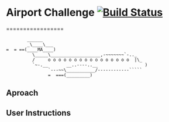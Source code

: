 # Airport Challenge   [![Build Status](https://travis-ci.org/amaalali/airport_challenge.svg?branch=master)](https://travis-ci.org/amaalali/airport_challenge)
=================

```
        ______
        _\____\___
=  = ==(____MA____)
          \_____\___________________,-~~~~~~~`-.._
          /     o o o o o o o o o o o o o o o o  |\_
          `~-.__       __..----..__                  )
                `---~~\___________/------------`````
                =  ===(_________)

```
## Aproach

## User Instructions
